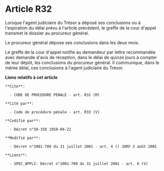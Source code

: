 # Article R32

Lorsque l'agent judiciaire du Trésor a déposé ses conclusions ou à l'expiration du délai prévu à l'article précédent, le
greffe de la cour d'appel transmet le dossier au procureur général.

Le procureur général dépose ses conclusions dans les deux mois.

Le greffe de la cour d'appel notifie au demandeur par lettre recommandée avec demande d'avis de réception, dans le délai de
quinze jours à compter de leur dépôt, les conclusions du procureur général. Il communique, dans le même délai, ces
conclusions à l'agent judiciaire du Trésor.

**Liens relatifs à cet article**

	**Cite**:

	  - CODE DE PROCEDURE PENALE - art. R31 (M)

	**Cité par**:

	  - Code de procédure pénale - art. R33 (V)

	**Codifié par**:

	  - Décret n°58-358 1958-04-22

	**Modifié par**:

	  - Décret n°2001-709 du 31 juillet 2001 - art. 4 () JORF 3 août 2001

	**Liens**:

	  - SPEC_APPLI: Décret n°2001-709 du 31 juillet 2001 - art. 6 (V)
